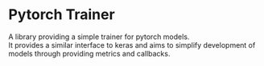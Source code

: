 # Pytorch Trainer

A library providing a simple trainer for pytorch models.  
It provides a similar interface to keras and aims to simplify development of models through providing metrics and callbacks.
